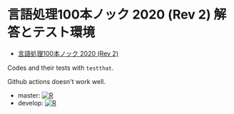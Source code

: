 # 言語処理100本ノック 2020 (Rev 2) 解答とテスト環境

- [言語処理100本ノック 2020 (Rev 2)](https://nlp100.github.io/ja/)

Codes and their tests with `testthat`.

Github actions doesn't work well.
- master: [![R](https://github.com/kmoritak/hundredfungo/actions/workflows/r.yml/badge.svg?branch=master)](https://github.com/kmoritak/hundredfungo/actions/workflows/r.yml)
- develop: [![R](https://github.com/kmoritak/hundredfungo/actions/workflows/r.yml/badge.svg?branch=develop)](https://github.com/kmoritak/hundredfungo/actions/workflows/r.yml)
